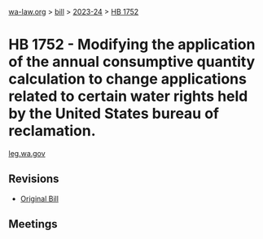 [wa-law.org](/) > [bill](/bill/) > [2023-24](/bill/2023-24/) > [HB 1752](/bill/2023-24/hb/1752/)

# HB 1752 - Modifying the application of the annual consumptive quantity calculation to change applications related to certain water rights held by the United States bureau of reclamation.
[leg.wa.gov](https://app.leg.wa.gov/billsummary?BillNumber=1752&Year=2023&Initiative=false)

## Revisions
* [Original Bill](1/)

## Meetings